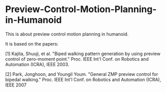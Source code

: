 Preview-Control-Motion-Planning-in-Humanoid
===========================================
This is about preview control motion planning in humanoid.

It is based on the papers:

  [1] Kajita, Shuuji, et al. "Biped walking pattern generation by
      using preview control of zero-moment point." Proc. IEEE Int'l
      Conf. on Robotics and Automation (ICRA), IEEE 2003.

  [2] Park, Jonghoon, and Youngil Youm. "General ZMP preview control
      for bipedal walking." Proc. IEEE Int'l Conf. on Robotics and
      Automation (ICRA), IEEE 2007
